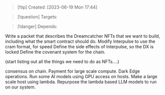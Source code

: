 
>[!tip] Created: [2023-06-19 Mon 17:44]

>[!question] Targets: 

>[!danger] Depends: 

Write a packet that describes the Dreamcatcher NFTs that we want to build, including what the smart contract should do.
Modify Interpulse to use the cram format, for speed
Define the side effects of Interpulse, so the DX is locked
Define the covenant system for the chain.

(start listing out all the things we need to do as NFTs....)

consensus on chain.
Payment for large scale compute.
Dark Edge operations.
Run some AI models using GPU access on hosts.
Make a large scale host using lambda.
Repurpose the lambda based LLM models to run on our system.